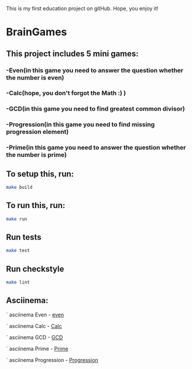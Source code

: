 This is my first education project on gitHub. Hope, you enjoy it!

#			 BrainGames
	
## 	This project includes 5 mini games: 
###		 -Even(in this game you need to answer the question whether the number is even)
###		 -Calc(hope, you don't forgot the Math :) )
###		 -GСD(in this game you need to find greatest common divisor)
###		 -Progression(in this game you need to find missing progression element)
###		 -Prime(in this game you need to answer the question whether the number is prime)
## To setup this, run:

```bash
make build
```

## To run this, run: 

```bash
make run
```

## Run tests

```bash
make test
```

## Run checkstyle

```bash
make lint
```
## Asciinema:

`
       asciinema Even - [even](https://asciinema.org/connect/333c0920-8c65-4799-b79e-0ac8782264a9)
       
`       asciinema Calc - [Calc](https://asciinema.org/a/wgoQnO1HNTPLQ6hr3rA4jBVSm)       
       
`      asciinema GCD - [GCD](https://asciinema.org/a/gF52FlwruD4LpFNHHwJcsrLs8)
       
`      asciinema Prime - [Prime](https://asciinema.org/a/qeJBDy2i1vMmpazkzFXSdgFTq)
       
`      asciinema Progression - [Progression](https://asciinema.org/a/RwUIXsR9mdoDYiBSEnpdMCJPX)
